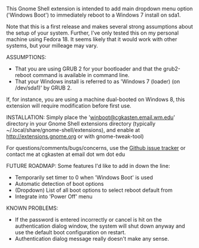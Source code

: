 This Gnome Shell extension is intended to add main dropdown menu option ('Windows Boot') to immediately reboot to a 
Windows 7 install on sda1.

Note that this is a first release and makes several strong assumptions about the setup of your system.  Further,
I've only tested this on my personal machine using Fedora 18.  It seems likely that it would work with other systems,
but your milleage may vary.

ASSUMPTIONS:
* That you are using GRUB 2 for your bootloader and that the grub2-reboot command is available in command line.
* That your Windows install is referred to as 'Windows 7 (loader) (on /dev/sda1)' by GRUB 2.

If, for instance, you are using a machine dual-booted on Windows 8, this extension will require modification before
first use.

INSTALLATION: Simply place the 'winboot@cgkasten.email.wm.edu' directory in your Gnome Shell extensions directory
(typically ~/.local/share/gnome-shell/extensions), and enable at http://extensions.gnome.org or with gnome-tweak-tool)

For questions/comments/bugs/concerns, use the [Github issue tracker](https://github.com/emerssso/gs-extensions-winboot/issues)
or contact me at cgkasten at email dot wm dot edu 

FUTURE ROADMAP:
Some features I'd like to add in down the line:
* Temporarily set timer to 0 when 'Windows Boot' is used
* Automatic detection of boot options
* (Dropdown) List of all boot options to select reboot default from
* Integrate into 'Power Off' menu

KNOWN PROBLEMS:
* If the password is entered incorrectly or cancel is hit on the authentication dialog window, the system will shut down
anyway and use the default boot configuration on restart.
* Authentication dialog message really doesn't make any sense.


